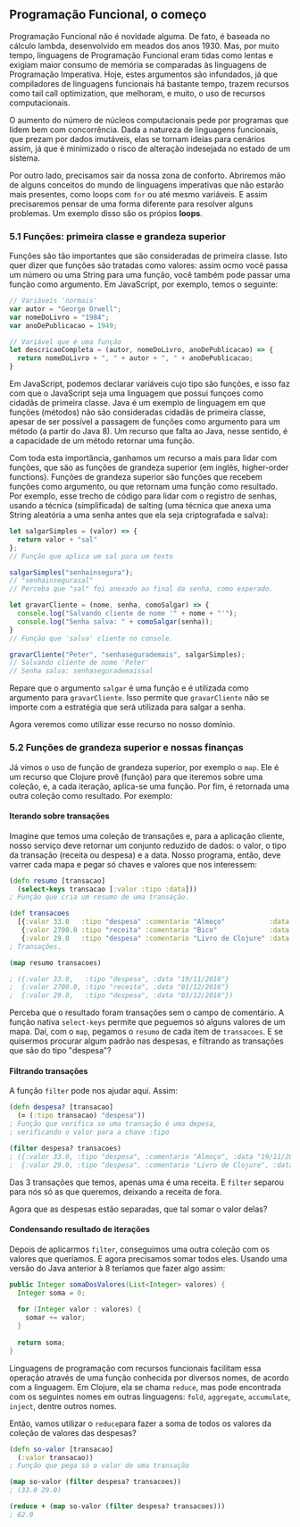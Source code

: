 ## Programação Funcional, o começo

Programação Funcional não é novidade alguma. De fato, é baseada no cálculo lambda, desenvolvido em meados
dos anos 1930. Mas, por muito tempo, linguagens de Programação Funcional eram tidas como lentas e exigiam
maior consumo de memória se comparadas às linguagens de Programação Imperativa. Hoje, estes argumentos são infundados,
já que compiladores de linguagens funcionais há bastante tempo, trazem recursos como tail call optimization,
que melhoram, e muito, o uso de recursos computacionais.

O aumento do número de núcleos computacionais pede por programas que lidem bem com concorrência. Dada a natureza de linguagens funcionais,
que prezam por dados imutáveis, elas se tornam ideias para cenários assim, já que é minimizado o risco de alteração indesejada no estado de um sistema.

Por outro lado, precisamos sair da nossa zona de conforto.
Abriremos mão de alguns conceitos do mundo de linguagens imperativas que não estarão mais presentes, como loops com
`for` ou até mesmo variáveis. E assim precisaremos pensar de uma forma diferente para resolver alguns problemas.
Um exemplo disso são os própios **loops**.

### 5.1 Funções: primeira classe e grandeza superior

Funções são tão importantes que são consideradas de primeira classe. Isto quer dizer que funções são tratadas
como valores: assim ocmo você passa um número ou uma String para uma função, você também pode passar uma função como argumento.
Em JavaScript, por exemplo, temos o seguinte:

```javascript
// Variáveis 'normais'
var autor = "George Orwell";
var nomeDoLivro = "1984";
var anoDePublicacao = 1949;

// Variável que é uma função
let descricaoCompleta = (autor, nomeDoLivro, anoDePublicacao) => {
  return nomeDoLivro + ", " + autor + ", " + anoDePublicacao;
}
```

Em JavaScript, podemos declarar variáveis cujo tipo são funções, e isso faz com que o JavaScript seja uma 
linguagem que possui funçoes como cidadãs de primeira classe. Java é um exemplo de linguagem em que funções (métodos)
não são consideradas cidadãs de primeira classe, apesar de ser possível a passagem de funções como argumento para um método (a partir do Java 8).
Um recurso que falta ao Java, nesse sentido, é a capacidade de um método retornar uma função.

Com toda esta importância, ganhamos um recurso a mais para lidar com funções, que são as funções de grandeza superior (em inglês, higher-order functions). Funções
de grandeza superior são funções que recebem funções como argumento, ou que retornam uma função como resultado. Por exemplo, esse trecho de código para lidar com o registro de senhas, usando
a técnica (simplificada) de salting (uma técnica que anexa uma String aleatória a uma senha antes que ela seja criptografada e salva):

```javascript
let salgarSimples = (valor) => {
  return valor + "sal"
};
// Função que aplica um sal para um texto

salgarSimples("senhainsegura");
// "senhainsegurasal"
// Perceba que "sal" foi anexado ao final da senha, como esperado.

let gravarCliente = (nome, senha, comoSalgar) => {
  console.log("Salvando cliente de nome '" + nome + "'");
  console.log("Senha salva: " + comoSalgar(senha));
}
// Função que 'salva' cliente no console.

gravarCliente("Peter", "senhasegurademais", salgarSimples);
// Salvando cliente de nome 'Peter'
// Senha salva: senhasegurademaissal
```

Repare que o argumento `salgar` é uma função e é utilizada como argumento para `gravarCliente`. Isso permite que `gravarCliente` não se importe com a estratégia que será utilizada para salgar a senha.

Agora veremos como utilizar esse recurso no nosso domínio.

### 5.2 Funções de grandeza superior e nossas finanças

Já vimos o uso de função de grandeza superior, por exemplo o `map`. Ele é um recurso que Clojure provê 
(função) para que iteremos sobre uma coleção, e, a cada iteração, aplica-se uma função. Por fim, é retornada uma outra coleção como resultado.
Por exemplo:

#### Iterando sobre transações
Imagine que temos uma coleção de transações e, para a aplicação cliente, nosso serviço deve retornar um conjunto
reduzido de dados: o valor, o tipo da transação (receita ou despesa) e a data. Nosso programa, então, deve varrer
cada mapa e pegar só chaves e valores que nos interessem:

```clojure
(defn resumo [transacao]
  (select-keys transacao [:valor :tipo :data]))
; Função que cria um resumo de uma transação.

(def transacoes
  [{:valor 33.0   :tipo "despesa" :comentario "Almoço"           :data "19/11/2016"}
   {:valor 2700.0 :tipo "receita" :comentario "Bico"             :data "01/12/2016"}
   {:valor 29.0   :tipo "despesa" :comentario "Livro de Clojure" :data "03/12/2016"}])
; Transações.

(map resumo transacoes)

; ({:valor 33.0,   :tipo "despesa", :data "19/11/2016"}
;  {:valor 2700.0, :tipo "receita", :data "01/12/2016"}
;  {:valor 29.0,   :tipo "despesa", :data "03/12/2016"})
```

Perceba que o resultado foram transações sem o campo de comentário. A função nativa `select-keys` permite que
peguemos só alguns valores de um mapa. Daí, com o `map`, pegamos o `resumo` de cada item de `transacoes`. E se quisermos procurar
algum padrão nas despesas, e filtrando as transações que são do tipo "despesa"?

#### Filtrando transações

A função `filter` pode nos ajudar aqui. Assim:

```clojure
(defn despesa? [transacao]
  (= (:tipo transacao) "despesa"))
; Função que verifica se uma transação é uma depesa,
; verificando o valor para a chave :tipo

(filter despesa? transacoes)
; ({:valor 33.0, :tipo "despesa", :comentario "Almoço", :data "19/11/2016"}
;  {:valor 29.0, :tipo "despesa", :comentario "Livro de Clojure", :data "03/12/2016"})
```

Das 3 transações que temos, apenas uma é uma receita. E `filter` separou para nós só as que queremos, deixando a receita de fora.

Agora que as despesas estão separadas, que tal somar o valor delas?

#### Condensando resultado de iterações

Depois de aplicarmos `filter`, conseguimos uma outra coleção com os valores que queríamos. E agora precisamos somar todos eles. 
Usando uma versão do Java anterior à 8 teríamos que fazer algo assim:

```java
public Integer somaDosValores(List<Integer> valores) {
  Integer soma = 0;
  
  for (Integer valor : valores) {
    somar += valor;
  }
  
  return soma;
}
```

Linguagens de programação com recursos funcionais facilitam essa operação através de uma função conhecida por diversos nomes,
de acordo com a linguagem. Em Clojure, ela se chama `reduce`, mas pode encontrada com os seguintes nomes em outras linguagens:
`fold`, `aggregate`, `accumulate`, `inject`, dentre outros nomes.

Então, vamos utilizar o `reduce`para fazer a soma de todos os valores da coleção de valores das despesas?

```clojure
(defn so-valor [transacao]
  (:valor transacao))
; Função que pega só o valor de uma transação

(map so-valor (filter despesa? transacoes))
; (33.0 29.0)

(reduce + (map so-valor (filter despesa? transacoes)))
; 62.0

```
